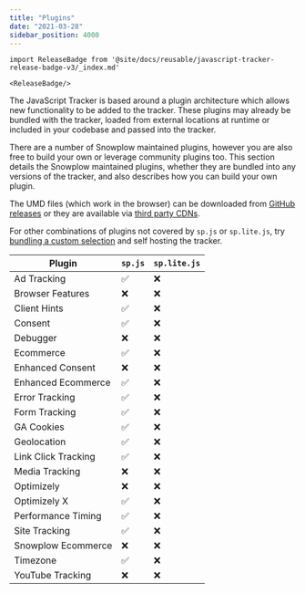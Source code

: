 ```yaml
---
title: "Plugins"
date: "2021-03-28"
sidebar_position: 4000
---
```


```mdx-code-block
import ReleaseBadge from '@site/docs/reusable/javascript-tracker-release-badge-v3/_index.md'

<ReleaseBadge/>
```

The JavaScript Tracker is based around a plugin architecture which allows new functionality to be added to the tracker. These plugins may already be bundled with the tracker, loaded from external locations at runtime or included in your codebase and passed into the tracker.

There are a number of Snowplow maintained plugins, however you are also free to build your own or leverage community plugins too. This section details the Snowplow maintained plugins, whether they are bundled into any versions of the tracker, and also describes how you can build your own plugin.

The UMD files (which work in the browser) can be downloaded from [GitHub releases](https://github.com/snowplow/snowplow-javascript-tracker/releases) or they are available via [third party CDNs](/docs/collecting-data/collecting-from-own-applications/javascript-trackers/web-tracker/tracker-setup/hosting-the-javascript-tracker/third-party-cdn-hosting/index.md).

For other combinations of plugins not covered by `sp.js` or `sp.lite.js`, try [bundling a custom selection](/docs/collecting-data/collecting-from-own-applications/javascript-trackers/web-tracker/previous-versions/javascript-tracker-v3/plugins/bundling-a-custom-plugin-selection/index.md) and self hosting the tracker.

| Plugin | `sp.js` | `sp.lite.js` |
| --- | --- | --- |
| Ad Tracking | ✅ | ❌ |
| Browser Features | ❌ | ❌ |
| Client Hints | ✅ | ❌ |
| Consent | ✅ | ❌ |
| Debugger | ❌ | ❌ |
| Ecommerce | ✅ | ❌ |
| Enhanced Consent | ❌ | ❌ |
| Enhanced Ecommerce | ✅ | ❌ |
| Error Tracking | ✅ | ❌ |
| Form Tracking | ✅ | ❌ |
| GA Cookies | ✅ | ❌ |
| Geolocation | ✅ | ❌ |
| Link Click Tracking | ✅ | ❌ |
| Media Tracking | ❌ | ❌ |
| Optimizely | ❌ | ❌ |
| Optimizely X | ✅ | ❌ |
| Performance Timing | ✅ | ❌ |
| Site Tracking | ✅ | ❌ |
| Snowplow Ecommerce | ❌ | ❌ |
| Timezone | ✅ | ❌ |
| YouTube Tracking | ❌ | ❌ |
